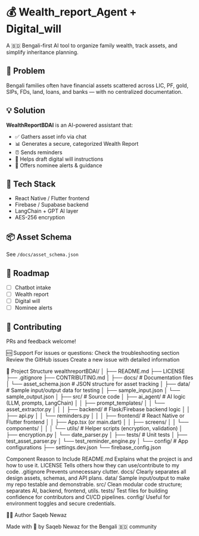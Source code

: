 # 💰 Wealth_report_Agent + Digital_will 

A 🇧🇩 Bengali-first AI tool to organize family wealth, track assets, and simplify inheritance planning.

## 🧩 Problem
Bengali families often have financial assets scattered across LIC, PF, gold, SIPs, FDs, land, loans, and banks — with no centralized documentation.

## 💡 Solution
**WealthReportBDAI** is an AI-powered assistant that:
- ✅ Gathers asset info via chat
- 📊 Generates a secure, categorized Wealth Report
- ⏰ Sends reminders
- 📜 Helps draft digital will instructions
- 🧾 Offers nominee alerts & guidance

## 🧠 Tech Stack
- React Native / Flutter frontend
- Firebase / Supabase backend
- LangChain + GPT AI layer
- AES-256 encryption

## 📦 Asset Schema
See `/docs/asset_schema.json`

## 🚀 Roadmap
- [ ] Chatbot intake
- [ ] Wealth report
- [ ] Digital will
- [ ] Nominee alerts

## 🙌 Contributing
PRs and feedback welcome!

🆘 Support
For issues or questions:
Check the troubleshooting section
Review the GitHub issues
Create a new issue with detailed information

📁 Project Structure
wealthreportBDAI/
│
├── README.md
├── LICENSE
├── .gitignore
├── CONTRIBUTING.md 
│
├── docs/                       # Documentation files
│   └── asset_schema.json       # JSON structure for asset tracking
│
├── data/                       # Sample input/output data for testing
│   ├── sample_input.json
│   └── sample_output.json
│
├── src/                        # Source code
│   ├── ai_agent/               # AI logic (LLM, prompts, LangChain)
│   │   ├── prompt_templates/
│   │   └── asset_extractor.py
│   │
│   ├── backend/                # Flask/Firebase backend logic
│   │   ├── api.py
│   │   └── reminders.py
│   │
│   ├── frontend/               # React Native or Flutter frontend
│   │   ├── App.tsx (or main.dart)
│   │   ├── screens/
│   │   └── components/
│   │
│   └── utils/                  # Helper scripts (encryption, validation)
│       ├── encryption.py
│       └── date_parser.py
│
├── tests/                      # Unit tests
│   ├── test_asset_parser.py
│   └── test_reminder_engine.py
│
└── config/                     # App configurations
    ├── settings.dev.json
    └── firebase_config.json



Component	Reason to Include
README.md   Explains what the project is and how to use it.
LICENSE	    Tells others how they can use/contribute to my code.
.gitignore  Prevents unnecessary clutter.
docs/	    Clearly separates all design assets, schemas, and API plans.
data/	    Sample input/output to make my repo testable and demonstrable.
src/        Clean modular code structure; separates AI, backend, frontend, utils.
tests/	    Test files for building confidence for contributors and CI/CD pipelines.
config/	    Useful for environment toggles and secure credentials.

👨‍💻 Author
Saqeb Newaz 

Made with 💚 by Saqeb Newaz for the Bengali 🇧🇩 community
